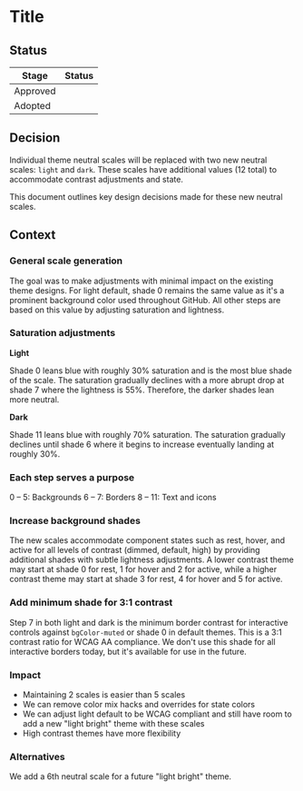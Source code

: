 # Title

## Status

| Stage    | Status      |
| -------- | ----------- |
| Approved | <!-- ✅ --> |
| Adopted  | <!-- 🚧 --> |

## Decision

Individual theme neutral scales will be replaced with two new neutral scales: `light` and `dark`. These scales have additional values (12 total) to accommodate contrast adjustments and state.

This document outlines key design decisions made for these new neutral scales.

## Context

### General scale generation

The goal was to make adjustments with minimal impact on the existing theme designs. For light default, shade 0 remains the same value as it's a prominent background color used throughout GitHub. All other steps are based on this value by adjusting saturation and lightness.

### Saturation adjustments

**Light**

Shade 0 leans blue with roughly 30% saturation and is the most blue shade of the scale. The saturation gradually declines with a more abrupt drop at shade 7 where the lightness is 55%. Therefore, the darker shades lean more neutral.

**Dark**

Shade 11 leans blue with roughly 70% saturation. The saturation gradually declines until shade 6 where it begins to increase eventually landing at roughly 30%.

### Each step serves a purpose

0 – 5: Backgrounds
6 – 7: Borders
8 – 11: Text and icons

### Increase background shades

The new scales accommodate component states such as rest, hover, and active for all levels of contrast (dimmed, default, high) by providing additional shades with subtle lightness adjustments. A lower contrast theme may start at shade 0 for rest, 1 for hover and 2 for active, while a higher contrast theme may start at shade 3 for rest, 4 for hover and 5 for active.

### Add minimum shade for 3:1 contrast

Step 7 in both light and dark is the minimum border contrast for interactive controls against `bgColor-muted` or shade 0 in default themes. This is a 3:1 contrast ratio for WCAG AA compliance. We don't use this shade for all interactive borders today, but it's available for use in the future.

### Impact

- Maintaining 2 scales is easier than 5 scales
- We can remove color mix hacks and overrides for state colors
- We can adjust light default to be WCAG compliant and still have room to add a new "light bright" theme with these scales
- High contrast themes have more flexibility

### Alternatives

We add a 6th neutral scale for a future "light bright" theme.
